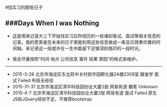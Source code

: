 #找实习的那些日子

###Days When I was Nothing 
---

- 这是用来记录大三下开始找实习后所经历的一些诸如笔试、面试等相关信息的记录。我的愿景是在未来的日子里能利用这些信息做成一条显示效果优雅的时间轴，来记录这一段或许在一生中能留下足够深的烙印的一段时光。

- 我会尽量按照“时间 地点 公司信息 事件 结果 原因”的格式来维护。 
 
---
- 2015-3-28  	北京市海淀区东北旺中关村软件园孵化器2A楼2308室 	跟谁学   	面试 	Failed 		布局无经验
- 2015-31-31 	北京市海淀区清华科技园创业大厦2层             	网易有道 	霸笔 	Unknown
- 2015-4-7	  	北京市海淀区清华科技园创业大厦2层				网易有道 	面试 	Failed 		原生JS和JQuery经验不足，不推荐bootstrap